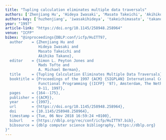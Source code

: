 ```yaml
---
title: "Tupling calculation eliminates multiple data traversals"
authors: ['Zhenjiang Hu', 'Hideya Iwasaki', 'Masato Takeichi', 'Akihiko Takano']
authors-key: ['huzhenjiang', 'iwasakihideya', 'takeichimasato', 'takanoakihiko']
year: "1997"
article-link: "https://doi.org/10.1145/258948.258964"
venue: "ICFP"
bibex: "@inproceedings{DBLP:conf/icfp/HuITT97,
  author    = {Zhenjiang Hu and
               Hideya Iwasaki and
               Masato Takeichi and
               Akihiko Takano},
  editor    = {Simon L. Peyton Jones and
               Mads Tofte and
               A. Michael Berman},
  title     = {Tupling Calculation Eliminates Multiple Data Traversals},
  booktitle = {Proceedings of the 1997 {ACM} {SIGPLAN} International Conference on
               Functional Programming {(ICFP} '97), Amsterdam, The Netherlands, June
               9-11, 1997},
  pages     = {164--175},
  publisher = {{ACM}},
  year      = {1997},
  url       = {https://doi.org/10.1145/258948.258964},
  doi       = {10.1145/258948.258964},
  timestamp = {Tue, 06 Nov 2018 16:59:24 +0100},
  biburl    = {https://dblp.org/rec/conf/icfp/HuITT97.bib},
  bibsource = {dblp computer science bibliography, https://dblp.org}
}"
---
```

